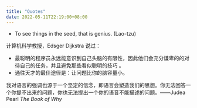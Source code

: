 ```yaml
---
title: "Quotes"
date: 2022-05-11T22:19:00+08:00
---
```

- To see things in the seed, that is genius. (Lao-tzu)

计算机科学教授，Edsger Dijkstra 说过：
* 最聪明的程序员永远能意识到自己头脑的有限性，因此他们会充分谦卑的的对待自己的任务，并且避免那些看似聪明的技巧 。
* 通往天才的最佳途径是：让问题比你的脑容量小。

我对语言的强调也源于一个坚定的信念，即语言会塑造我们的思想。你无法回答一个你提不出来的问题，你也无法提出一个你的语音不能描述的问题。——Judea Pearl *The Book of Why*
